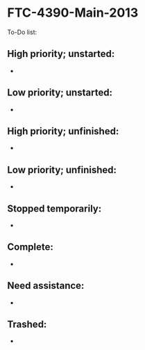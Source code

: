 FTC-4390-Main-2013
==================

To-Do list:

High priority; unstarted:
-
-

Low priority; unstarted:
-
-

High priority; unfinished:
-
-

Low priority; unfinished:
-
-

Stopped temporarily:
-
-

Complete:
-
-

Need assistance:
-
-

Trashed:
-
-

